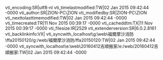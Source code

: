 vti_encoding:SR|utf8-nl
vti_timelastmodified:TW|02 Jan 2015 09:42:44 -0000
vti_author:SR|ZION-PC\\ZION
vti_modifiedby:SR|ZION-PC\\ZION
vti_nexttolasttimemodified:TW|02 Jan 2015 09:42:44 -0000
vti_timecreated:TR|11 Nov 2015 00:39:17 -0000
vti_cacheddtm:TX|11 Nov 2015 00:39:17 -0000
vti_filesize:IR|2529
vti_extenderversion:SR|6.0.2.8161
vti_backlinkinfo:VX|
vti_syncwith_localhost\\g\:\\web\\福爾摩沙消防\\ffa20150120/g\:/web/福爾摩沙消防/ffa20150120:TW|02 Jan 2015 09:42:44 -0000
vti_syncwith_localhost\\e\:\\web\\20160412吉順搬家/e\:/web/20160412吉順搬家:TW|02 Jan 2015 09:42:44 -0000
